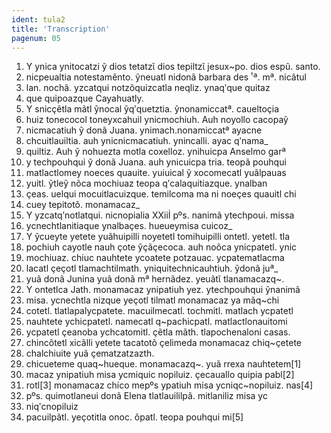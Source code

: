 ```yaml
---
ident: tula2
title: 'Transcription'
pagenum: 05
---
```

1. Y ynica ynitocatzi ỹ dios tetatzῖ dios tepiltzῖ jesux~po. dios espũ. santo.
2. nicpeualtia notestamẽnto. ỹneuatl nidonã barbara des ͭ ª. mª. nicãtul
3. lan. nochã. yzcatqui notzõquizcatla neqliz. ynaqʹque quitaz
4. que quipoazque Cayahuatly.
5. Y snicҫẽtla mãtl ỹnocal ỹqʹquetztia. ỹnonamiccatª. caueltoҫia
6. huiz tonecocol toneyxcahuil ynicmochiuh. Auh noyollo cacopaỹ
7. nicmacatiuh ỹ donã Juana. ynimach.nonamiccatª ayacne
8. chcuitlauiltia. auh ynicnicmacatiuh. ynincalli. ayac qʹnama_
9. quiltiz. Auh ỹ nohuezta motla coxelloz. ynihuicpa Anselmo garª
10. y techpouhqui ỹ donã Juana. auh ynicuicpa tria. teopã pouhqui
11. matlactlomey noeces quauite. yuiuical ỹ xocomecatl yuãlpauas
12. yuitl. ỹtleỹ nõca mochiuaz teopa qʹcalaquitiazque. ynalban
13. ҫeas. uelqui mocuitlacuizque. temilcoma ma ni noeҫes quauitl chi
14. cuey tepitotõ. monamacaz_
15. Y yzcatqʹnotlatqui. nicnopialia XXiiİ pºs. nanimã ytechpoui. missa
16. ycnechtlanitiaque ynalbaҫes. hueueymisa cuicoz_
17. Y ỹcueyte yetete yuãhuipilli noyetetl tomihuipilli ontetl. yetetl. tla
18. pochiuh cayotle nauh ҫote ỹҫãҫecoca. auh noõca ynicpatetl. ynic
19. mochiuaz. chiuc nauhtete ycoatete potzauac. ycpatematlacma
20. lacatl ҫeҫotl tlamachtilmath. yniquitechnicauhtiuh. ỹdonã juª_
21. yuã donã Junina yuã donã mª hernãdez. yeuãtῖ tlanamacazq~.
22. Y ontetlca Jath. monamacaz ynipatiuh yez. ytechpouhqui ỹnanimã
23. misa. ycnechtla nizque yeҫotl tilmatl monamacaz ya mãq~chi
24. cotetl. tlatlapalycpatete. macuilmecatl. tochmitl. matlach ycpatetl
25. nauhtete ychicpatetl. namecatl q~pachicpatl. matlactlonauitomi
26. ycpatetl ҫeanoba ychcatomitl. ҫẽtla mãth. tlapochenaloni casas.
27. chincõtetl xicãlli yetete tacatotõ ҫelimeda monamacaz chiq~ҫetete
28. chalchiuite yuã ҫematzatzazth.
29. chicueteme quaq~hueque. monamacazq~. yuã rrexa nauhtetem[1]
30. macaz ynipatiuh misa ycmiquic nopiluiz. ҫecauallo quipia pabl[2]
31. rotl[3] monamacaz chico mepºs ypatiuh misa ycniqc~nopiluiz. nas[4]
32. pºs. quimotlaneui donã Elena tlatlauililpã. mitlaniliz misa yc 
33. niqʹcnopiluiz
34. pacuilpãtl. yeҫotitla onoc. õpatl. teopa pouhqui mi[5]
